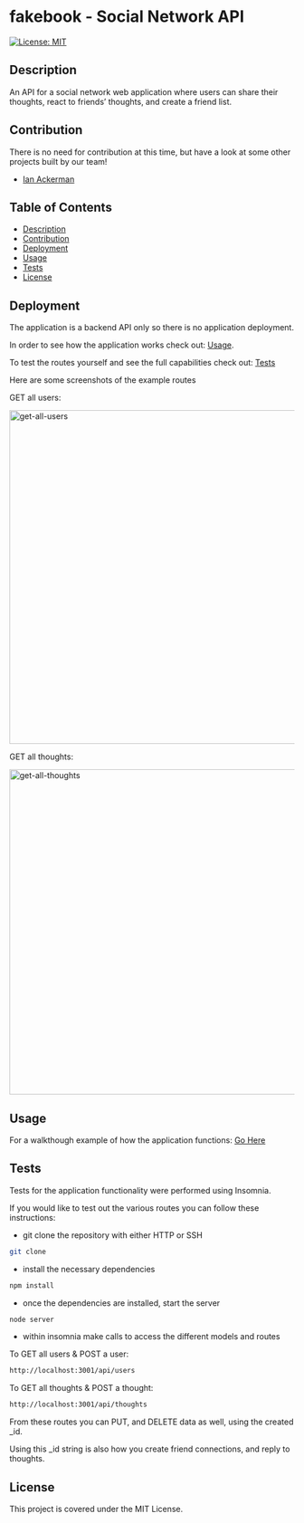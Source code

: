 # fakebook - Social Network API

  [![License: MIT](https://img.shields.io/badge/License-MIT-yellow.svg)](https://opensource.org/licenses/MIT)

  ## Description
  An API for a social network web application where users can share their thoughts, react to friends’ thoughts, and create a friend list.

  ## Contribution
  There is no need for contribution at this time, but have a look at some other projects built by our team!
  * [Ian Ackerman](https://github.com/ianaack)   

  ## Table of Contents
  * [Description](#Description)
  * [Contribution](#Contribution)
  * [Deployment](#Deployment)
  * [Usage](#Usage)
  * [Tests](#Tests)
  * [License](#License)
  
  ## Deployment
  The application is a backend API only so there is no application deployment.

  In order to see how the application works check out: [Usage](Usage).

  To test the routes yourself and see the full capabilities check out: [Tests](Tests)

  Here are some screenshots of the example routes

  GET all users:

<img width="590" alt="get-all-users" src="https://user-images.githubusercontent.com/47282257/174097845-7324bd28-47f9-43d2-8bb3-827152706e14.png">

  GET all thoughts:

<img width="575" alt="get-all-thoughts" src="https://user-images.githubusercontent.com/47282257/174097834-7709c49a-a9fe-42a4-a48a-21ee7bd54890.png">

  ## Usage
  For a walkthough example of how the application functions: [Go Here](https://drive.google.com/file/d/13t49axc0zL_20vigAwgWeFOM91FOqvvq/view?usp=sharing)

  ## Tests
  Tests for the application functionality were performed using Insomnia.

  If you would like to test out the various routes you can follow these instructions:

  - git clone the repository with either HTTP or SSH
  ```bash
  git clone
  ```
  - install the necessary dependencies
  ```bash
  npm install
  ```
  - once the dependencies are installed, start the server
  ```bash
  node server
  ```
  - within insomnia make calls to access the different models and routes
  
  To GET all users & POST a user:
  ```bash
  http://localhost:3001/api/users
  ```
  To GET all thoughts & POST a thought:
  ```bash
  http://localhost:3001/api/thoughts
  ```
  From these routes you can PUT, and DELETE data as well, using the created _id.

  Using this _id string is also how you create friend connections, and reply to thoughts.

  ## License
  This project is covered under the MIT License.
  
